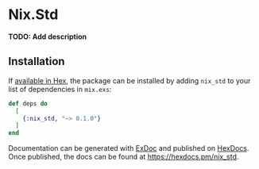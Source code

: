 # Nix.Std

**TODO: Add description**

## Installation

If [available in Hex](https://hex.pm/docs/publish), the package can be installed by adding `nix_std`
to your list of dependencies in `mix.exs`:

```elixir
def deps do
  [
    {:nix_std, "~> 0.1.0"}
  ]
end
```

Documentation can be generated with [ExDoc](https://github.com/elixir-lang/ex_doc) and published on
[HexDocs](https://hexdocs.pm). Once published, the docs can be found at https://hexdocs.pm/nix_std.

